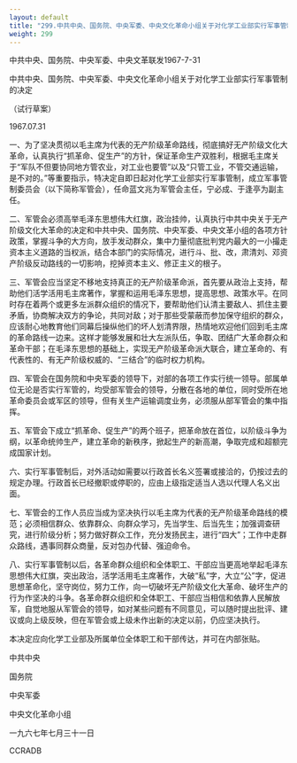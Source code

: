 ```yaml
---
layout: default
title: "299.中共中央、国务院、中央军委、中央文化革命小组关于对化学工业部实行军事管制的决定（试行草案）"
weight: 299
---
```


中共中央、国务院、中央军委、中央文革联发1967-7-31

中共中央、国务院、中央军委、中央文化革命小组关于对化学工业部实行军事管制的决定

（试行草案）

1967.07.31

一、为了坚决贯彻以毛主席为代表的无产阶级革命路线，彻底搞好无产阶级文化大革命，认真执行“抓革命、促生产”的方针，保证革命生产双胜利，根据毛主席关于“军队不但要协同地方管农业，对工业也要管”以及“只管工业，不管交通运输，是不对的。”等重要指示，特决定自即日起对化学工业部实行军事管制，成立军事管制委员会（以下简称军管会），任命蓝文兆为军管会主任，宁必成、于逢亭为副主任。

二、军管会必须高举毛泽东思想伟大红旗，政治挂帅，认真执行中共中央关于无产阶级文化大革命的决定和中共中央、国务院、中央军委、中央文革小组的各项方针政策，掌握斗争的大方向，放手发动群众，集中力量彻底批判党内最大的一小撮走资本主义道路的当权派，结合本部门的实际情况，进行斗、批、改，肃清刘、邓资产阶级反动路线的一切影响，挖掉资本主义、修正主义的根子。

三、军管会应当坚定不移地支持真正的无产阶级革命派，首先要从政治上支持，帮助他们活学活用毛主席著作，掌握和运用毛泽东思想，提高思想、政策水平。在同时存在着两个或更多左派群众组织的情况下，要帮助他们认清主要敌人、抓住主要矛盾，协商解决双方的争论，共同对敌；对于那些受蒙蔽而参加保守组织的群众，应该耐心地教育他们同幕后操纵他们的坏人划清界限，热情地欢迎他们回到毛主席的革命路线一边来。这样才能够发展和壮大左派队伍，争取、团结广大革命群众和革命干部；在毛泽东思想的基础上，实现无产阶级革命派大联合，建立革命的、有代表性的、有无产阶级权威的、“三结合”的临时权力机构。

四、军管会在国务院和中央军委的领导下，对部的各项工作实行统一领导。部属单位无论是否实行军管的，均受部军管会的领导，分散在各地的单位，同时受所在地革命委员会或军区的领导，但有关生产运输调度业务，必须服从部军管会的集中指挥。

五、军管会下成立“抓革命、促生产”的两个班子，把革命放在首位，以阶级斗争为纲，以革命统帅生产，建立革命的新秩序，掀起生产的新高潮，争取完成和超额完成国家计划。

六、实行军事管制后，对外活动如需要以行政首长名义签署或接洽的，仍按过去的规定办理。行政首长已经撤职或停职的，应由上级指定适当人选以代理人名义出面。

七、军管会的工作人员应当成为坚决执行以毛主席为代表的无产阶级革命路线的模范；必须相信群众、依靠群众、向群众学习，先当学生、后当先生；加强调查研究，进行阶级分析；努力做好群众工作，充分发扬民主，进行“四大”；工作中走群众路线，遇事同群众商量，反对包办代替、强迫命令。

八、实行军事管制以后，各革命群众组织和全体职工、干部应当更高地举起毛泽东思想伟大红旗，突出政治，活学活用毛主席著作，大破“私”字，大立“公”字，促进思想革命化，坚守岗位，努力工作，向一切破坏无产阶级文化大革命、破坏生产的行为作坚决的斗争。各革命群众组织和全体职工、干部应当相信和依靠人民解放军，自觉地服从军管会的领导，如对某些问题有不同意见，可以随时提出批评、建议或向上级反映，但在军管会或上级未作出新的决定以前，仍应坚决执行。

本决定应向化学工业部及所属单位全体职工和干部传达，并可在内部张贴。

中共中央

国务院

中央军委

中央文化革命小组

一九六七年七月三十一日

CCRADB

